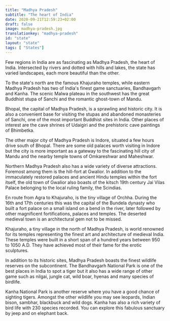 ```yaml
---
title: "Madhya Pradesh"
subtitle: "The heart of India"
date: 2020-09-21T12:59:23+02:00
draft: false
image: madhya-pradesh.jpg
translationkey: "madhya-pradesh"
id: "state"
layout: "state"
tags: [ "States"] 
---
```


Few regions in India are as fascinating as Madhya Pradesh, the heart of India. Intersected by rivers and dotted with hills and lakes, the state has varied landscapes, each more beautiful than the other.

To the state's north are the famous Khajuraho temples, while eastern Madhya Pradesh has two of India's finest game sanctuaries, Bandhavgarh and Kanha. The scenic Malwa plateau in the southwest has the great Buddhist stupa of Sanchi and the romantic ghost-town of Mandu.

Bhopal, the capital of Madhya Pradesh, is a sprawling and historic city. It is also a convenient base for visiting the stupas and abandoned monasteries of Sanchi, one of the most important Buddhist sites in India. Other places of interest are the cave shrines of Udaigiri and the prehistoric cave paintings of Bhimbetka.

The other major city of Madhya Pradesh is Indore, situated a few hours drive south of Bhopal. There are some old palaces worth visiting in Indore but the city is more important as a gateway to the fascinating hill city of Mandu and the nearby temple towns of Omkareshwar and Maheshwar.

Northern Madhya Pradesh also has a wide variety of diverse attractions. Foremost among them is the hill-fort at Gwalior. In addition to the immaculately restored palaces and ancient Hindu temples within the fort itself, the old town of Gwalior also boasts of the kitsch 19th century Jai Vilas Palace belonging to the local ruling family, the Scindias.

En route from Agra to Khajuraho, is the tiny village of Orchha. During the 16th and 17th centuries this was the capital of the Bundela dynasty who built a fort palace on a small island on a bend in the river, later followed by other magnificent fortifications, palaces and temples. The deserted medieval town is an architectural gem not to be missed.

Khajuraho, a tiny village in the north of Madhya Pradesh, is world renowned for its temples representing the finest art and architecture of medieval India. These temples were built in a short span of a hundred years between 950 to 1050 A.D. They have achieved most of their fame for the erotic sculptures.

In addition to its historic sites, Madhya Pradesh boasts the finest wildlife reserves on the subcontinent. The Bandhavgarh National Park is one of the best places in India to spot a tiger but it also has a wide range of other game such as nilgai, jungle cat, wild boar, hyenas and many species of birdlife.

Kanha National Park is another reserve where you have a good chance of sighting tigers. Amongst the other wildlife you may see leopards, Indian bison, sambhar, blackbuck and wild dogs. Kanha has also a rich variety of bird life with 230 species recorded. You can explore this fabulous sanctuary by jeep and on elephant back.
